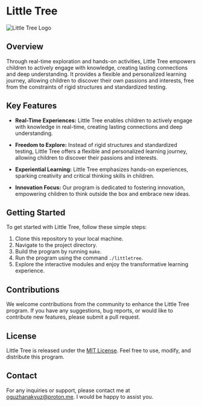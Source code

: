 # Little Tree

![Little Tree Logo](https://example.com/little-tree-logo.png)

## Overview

Through real-time exploration and hands-on activities, Little Tree empowers children to actively engage with knowledge, creating lasting connections and deep understanding. It provides a flexible and personalized learning journey, allowing children to discover their own passions and interests, free from the constraints of rigid structures and standardized testing.

## Key Features

- **Real-Time Experiences:** Little Tree enables children to actively engage with knowledge in real-time, creating lasting connections and deep understanding.

- **Freedom to Explore:** Instead of rigid structures and standardized testing, Little Tree offers a flexible and personalized learning journey, allowing children to discover their passions and interests.

- **Experiential Learning:** Little Tree emphasizes hands-on experiences, sparking creativity and critical thinking skills in children.

- **Innovation Focus:** Our program is dedicated to fostering innovation, empowering children to think outside the box and embrace new ideas.

## Getting Started

To get started with Little Tree, follow these simple steps:

1. Clone this repository to your local machine.
2. Navigate to the project directory.
3. Build the program by running `make`.
4. Run the program using the command `./littletree`.
5. Explore the interactive modules and enjoy the transformative learning experience.

## Contributions

We welcome contributions from the community to enhance the Little Tree program. If you have any suggestions, bug reports, or would like to contribute new features, please submit a pull request.

## License

Little Tree is released under the [MIT License](https://opensource.org/licenses/MIT). Feel free to use, modify, and distribute this program.

## Contact

For any inquiries or support, please contact me at oguzhanakyuz@proton.me. I would be happy to assist you.

